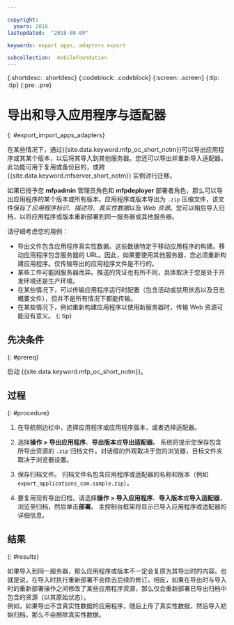 ```yaml
---

copyright:
  years: 2018
lastupdated:  "2018-08-09"

keywords: export apps, adapters export

subcollection:  mobilefoundation
---
```


{:shortdesc: .shortdesc}
{:codeblock: .codeblock}
{:screen: .screen}
{:tip: .tip}
{:pre: .pre}

# 导出和导入应用程序与适配器
{: #export_import_apps_adapters}

在某些情况下，通过{{site.data.keyword.mfp_oc_short_notm}}可以导出应用程序或其某个版本，以后将其导入到其他服务器。您还可以导出并重新导入适配器。此功能可用于复用或备份目的，或跨 {{site.data.keyword.mfserver_short_notm}} 实例进行迁移。

如果已授予您 **mfpadmin** 管理员角色和 **mfpdeployer** 部署者角色，那么可以导出应用程序的某个版本或所有版本。应用程序或版本导出为 `.zip` 压缩文件，该文件保存了*应用程序标识*、*描述符*、*真实性数据*以及 *Web 资源*。您可以稍后导入归档，以将应用程序或版本重新部署到同一服务器或其他服务器。

请仔细考虑您的用例：
* 导出文件包含应用程序真实性数据。这些数据特定于移动应用程序的构建。移动应用程序包含服务器的 URL。因此，如果要使用其他服务器，您必须重新构建应用程序。仅传输导出的应用程序文件是不行的。
* 某些工件可能因服务器而异。推送的凭证也有所不同，具体取决于您是处于开发环境还是生产环境。
* 在某些情况下，可以传输应用程序运行时配置（包含活动或禁用状态以及日志概要文件），但并不是所有情况下都能传输。
* 在某些情况下，例如重新构建应用程序以使用新服务器时，传输 Web 资源可能没有意义。
{: tip}

##  先决条件
{: #prereq}

启动 {{site.data.keyword.mfp_oc_short_notm}}。

##  过程
{: #procedure}

1.  在导航侧边栏中，选择应用程序或应用程序版本，或者选择适配器。

2.  选择**操作 > 导出应用程序**、**导出版本**或**导出适配器**。
     系统将提示您保存包含所导出资源的 `.zip` 归档文件。对话框的外观取决于您的浏览器，目标文件夹取决于浏览器设置。

3.   保存归档文件。
      归档文件名包含应用程序或适配器的名称和版本（例如 `export_applications_com.sample.zip`）。

4.   要复用现有导出归档，请选择**操作 > 导入应用程序**、**导入版本**或**导入适配器**，浏览至归档，然后单击**部署**。
      主控制台框架将显示已导入应用程序或适配器的详细信息。

##    结果
{: #results}

如果导入到同一服务器，那么应用程序或版本不一定会复原为其导出时的内容。也就是说，在导入时执行重新部署不会除去后续的修订。相反，如果在导出时与导入时的重新部署操作之间修改了某些应用程序资源，那么仅会重新部署已导出归档中包含的资源（以其原始状态）。
<br/>
例如，如果导出不含真实性数据的应用程序，随后上传了真实性数据，然后导入初始归档，那么不会擦除真实性数据。
